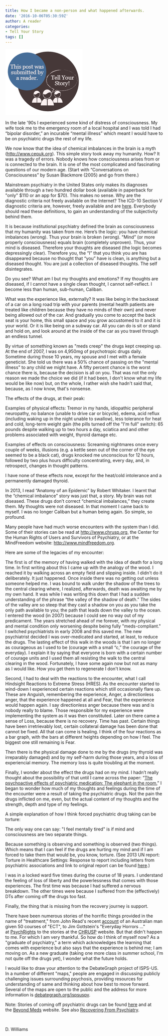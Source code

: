 ```yaml
---
title: How I became a non-person and what happened afterwards.
date: '2016-10-06T05:30:59Z'
author: A reader
categories:
- Tell Your Story
tags: []
---
```


<img class="alignleft wp-image-1519 size-full" src="/images/tell-your-story.png" alt="This post was submitted by a reader." width="247" height="209" />

In the late '90s I experienced some kind of distress of consciousness. My wife took me to the emergency room of a local hospital and I was told I had “bipolar disorder,” an incurable “mental illness” which meant I would have to be on psychiatric drugs the rest of my life.

We now know that the idea of chemical imbalances in the brain is a myth (<a href="http://www.cepuk.org/" target="_blank" rel="noopener noreferrer" data-saferedirecturl="https://www.google.com/url?hl=en&amp;q=http://www.cepuk.org&amp;source=gmail&amp;ust=1475789650313000&amp;usg=AFQjCNGu704j_B60CNgPtfYGKNTpUpSpzg">http://www.cepuk.org</a>). This simple story took away my humanity. How? It was a tragedy of errors. Nobody knows how consciousness arises from or is connected to the brain. It is one of the most complicated and fascinating questions of our modern age. (Start with “Conversations on Consciousness” by Susan Blackmore (2005) and go from there.)

Mainstream psychiatry in the United States only makes its diagnoses available through a two hundred dollar book (available in paperback for "only" $110 or an app for $70). This makes no sense. Why are the diagnostic criteria not freely available on the Internet? The ICD-10 Section V diagnostic criteria are, however, freely available and are <a href="http://apps.who.int/classifications/icd10/browse/2010/en#/V">here</a>. Everybody should read these definitions, to gain an understanding of the subjectivity behind them.

It is because institutional psychiatry defined the brain as consciousness that my humanity was taken from me. Here’s the logic: you have chemical imbalances (wrong). Thus your brain is broken (wrong). "Mind” (or more properly consciousness) equals brain (completely unproven). Thus, your mind is diseased. Therefore your thoughts are diseased (the logic becomes depressingly clear). Therefore you, the “I” that you think you are has disappeared because no thought that “you” have is clean, is anything but a diseased thought. You are just a collection of diseased thoughts. The self disintegrates.

Do you see? What am I but my thoughts and emotions? If my thoughts are diseased, if I cannot have a single clean thought, I cannot self-reflect. I become less than human, sub-human, Caliban.

What was the experience like, externally? It was like being in the backseat of a car on a long road trip with your parents (mental health patients are treated like children because they have no minds of their own) and never being allowed out of the car. And gradually you come to accept the back seat is your home, this small space and you grow accustomed to it and it is your world. Or it is like being on a subway car. All you can do is sit or stand and hold on, and look around at the inside of the car as you travel through an endless tunnel.

By virtue of something known as "meds creep" the drugs kept creeping up. At the end of 2007, I was on 4,950mg of psychotropic drugs daily. Sometime during those 10 years, my spouse and I met with a female geneticist. She told us there was a 50% chance of passing on the "mental illness" to any child we might have. A fifty percent chance is the worst chance there is, because the decision is all on you. That was not the only reason we made the choice we did (if it had been, I don't know what my life would be like now) but, on the whole, I rather wish she hadn't said that, because, as I now know, that's nonsense.

The effects of the drugs, at their peak:

Examples of physical effects: Tremor in my hands, idiopathic peripheral neuropathy, no balance (unable to drive car or bicycle), edema, acid reflux (including waking up in the night unable to swallow), less tolerance for heat and cold, long-term weight gain (the pills turned off the "I'm full" switch): 65 pounds despite walking up to two hours a day, sciatica and and other problems associated with weight, thyroid damage etc.

Examples of effects on consciousness: Screaming nightmares once every couple of weeks, illusions (e.g. a kettle seen out of the corner of the eye seemed to be a black cat), drugs knocked me unconscious for 12 hours, followed by two plus hours difficulty concentrating, every day, and, in retrospect, changes in thought patterns.

I have none of these effects now, except for the heat/cold intolerance and a permanently damaged thyroid.

In 2013, I read “Anatomy of an Epidemic” by Robert Whitaker. I learnt that the “chemical imbalance” story was just that, a story. My brain was not diseased. These drugs don’t correct “chemical imbalances,” they create them. My thoughts were not diseased. In that moment I came back to myself. I was no longer Caliban but a human being again. So simple, so profound.

Many people have had much worse encounters with the system than I did. Some of their stories can be read at <a href="http://www.chrusp.org/" target="_blank" rel="noopener noreferrer" data-saferedirecturl="https://www.google.com/url?hl=en&amp;q=http://www.chrusp.org&amp;source=gmail&amp;ust=1475789650313000&amp;usg=AFQjCNGCWLOStj-MH1_un8gQDUT4Pnc8Fg">http://www.chrusp.org</a>, the Center for the Human Rights of Users and Survivors of Psychiatry, or at the MindFreedom website: <a href="http://www.mindfreedom.org/" target="_blank" rel="noopener noreferrer" data-saferedirecturl="https://www.google.com/url?hl=en&amp;q=http://www.mindfreedom.org&amp;source=gmail&amp;ust=1475789650313000&amp;usg=AFQjCNFh8aLZkHU0bPkgkTVk9qiNUg3uSw">http://www.<wbr />mindfreedom.org</a>.

Here are some of the legacies of my encounter:

The first is of the memory of having walked with the idea of death for a long time. In first writing about this I came up with the analogy of the wood. I reached it by walking across an empty field and slipping inside. I didn't do it deliberately. It just happened. Once inside there was no getting out unless someone helped me. I was bound to walk under the shadow of the trees to the central clearing where, I realized, afterwards, death was awaiting me by my own hand. It was while I was writing this down that I had a sudden understanding of the phrase “the valley of the shadow of death.” The sides of the valley are so steep that they cast a shadow on you as you take the only path available to you; the path that leads down the valley to the ocean. I entered the wood (in 2007) because I could see no way out of my predicament. The years stretched ahead of me forever, with my physical and mental condition only worsening despite being fully "meds-compliant." I switched psychiatrists in early 2008 and this saved me. The new psychiatrist decided I was over-medicated and started, at least, to reduce the drugs. The lasting effect of this walk in the woods is that I am no longer as courageous as I used to be (courage with a small “c,” the courage of the everyday). I explain it by saying that everyone is born with a certain number of courage units and I used them all resisting the walk to the central clearing in the wood. Fortunately, I have some again now but not as many as I would like. How you get them to regenerate I don't know.

Second, I had to deal with the reactions to the encounter, what I call Hindsight Reactions to Extreme Stress (HRES). As the encounter started to wind-down I experienced certain reactions which still occasionally flare up. These are Anguish, remembering the experience, Anger, a directionless anger, that the experience happened at all and Fear, that the experience would happen again. I say directionless anger because there was and is nobody really to blame. Those responsible for my experience were implementing the system as it was then constituted. Later on there came a sense of Loss, because there is no recovery. Time has past. Certain things have been irretrievably lost, certain collateral damage has been done that cannot be fixed. All that can come is healing. I think of the four reactions as a bar graph, with the bars at different heights depending on how I feel. The biggest one still remaining is Fear.

Then there is the physical damage done to me by the drugs (my thyroid was irreparably damaged) and by my self-harm during those years, and a loss of experiencial memory. The memory loss is quite troubling at the moment.

Finally, I wonder about the effect the drugs had on my mind. I hadn’t really thought about the possibility of that until I came across the paper: “<a href="http://www.ncbi.nlm.nih.gov/pmc/articles/PMC4118946/" target="_blank" rel="noopener noreferrer" data-saferedirecturl="https://www.google.com/url?hl=en&amp;q=http://www.ncbi.nlm.nih.gov/pmc/articles/PMC4118946/&amp;source=gmail&amp;ust=1475789650313000&amp;usg=AFQjCNFVA5IRlQPZ-piJD_v8hbaQjlf10w">The psychoactive effects of psychiatric medication: The elephant in the room.</a>” I began to wonder how much of my thoughts and feelings during the time of the encounter were a result of taking the psychiatric drugs. Not the pain the drugs inflicted on me, even, but the actual content of my thoughts and the strength, depth and type of my feelings.

A simple explanation of how I think forced psychiatric drug taking can be torture:

The only way one can say: "I feel mentally tired" is if mind and consciousness are two separate things.

Because something is observing and something is observed (two things). Which means that I can feel if the drugs are hurting my mind and if I am forced to take them that would be, you know, torture. (See 2013 UN report: Torture in Healthcare Settings: Response to report including letters from psychiatric associations and link to original report can be found <a href="http://antitorture.org/torture-in-healthcare-publication/" target="_blank" rel="noopener noreferrer" data-saferedirecturl="https://www.google.com/url?hl=en&amp;q=http://antitorture.org/torture-in-healthcare-publication/&amp;source=gmail&amp;ust=1475789650313000&amp;usg=AFQjCNHNyXeXhQCDvQgP4jjMklzgvT3dmQ">here</a>.)

I was in a locked ward five times during the course of 18 years. I understand the feeling of loss of liberty and the powerlessness that comes with those experiences. The first time was because I had suffered a nervous breakdown. The other times were because I suffered from the (effectively) DTs after coming off the drugs too fast.

Finally, the thing that is missing from the recovery journey is support.

There have been numerous stories of the horrific things provided in the name of "treatment," from John Read's recent <a href="http://www.madinamerica.com/2016/02/the-curious-case-of-over-50-consecutive-ects-in-melbourne/" target="_blank" rel="noopener noreferrer" data-saferedirecturl="https://www.google.com/url?hl=en&amp;q=http://www.madinamerica.com/2016/02/the-curious-case-of-over-50-consecutive-ects-in-melbourne/&amp;source=gmail&amp;ust=1475789650313000&amp;usg=AFQjCNEIV6SlLcFI6BDEn00NZFSvHOsj8A">account</a> of an Australian man given 50 courses of "ECT", to Jim Gottstein's "Everyday Horrors ..." at <a href="http://www.psychrights.org/" target="_blank" rel="noopener noreferrer" data-saferedirecturl="https://www.google.com/url?hl=en&amp;q=http://www.psychrights.org&amp;source=gmail&amp;ust=1475789650313000&amp;usg=AFQjCNEXW8Kd91JEqcbjYROCySMbaNzM-Q">PsychRights</a> to the stories at the <a href="http://www.chrusp.org/" target="_blank" rel="noopener noreferrer" data-saferedirecturl="https://www.google.com/url?hl=en&amp;q=http://www.chrusp.org&amp;source=gmail&amp;ust=1475789650313000&amp;usg=AFQjCNGCWLOStj-MH1_un8gQDUT4Pnc8Fg">CHRUSP</a> website. But that didn't happen to me. For which I am very thankful. So how do I think of myself now? As a "graduate of psychiatry," a term which acknowledges the learning that comes with experience but also says that the experience is behind me; I am moving on. As a new graduate (taking one more class in summer school, I'm not quite off the drugs yet), I wonder what the future holds.

I would like to draw your attention to the DebateGraph project of ISPS-US. In a number of different "maps," people are engaged in discussing publicly challenging issues surrounding psychosis, providing resources for understanding of same and thinking about how best to move forward. Several of the maps are open to the public and the address for more information is <a href="http://debategraph.org/ispsuspv" target="_blank" rel="noopener noreferrer" data-saferedirecturl="https://www.google.com/url?hl=en&amp;q=http://debategraph.org/ispsuspv&amp;source=gmail&amp;ust=1475789650313000&amp;usg=AFQjCNHqr7Jx1hAyDf20l_PG0UX81dxJww">debategraph.org/ispsuspv</a>.

Note: Stories of coming off psychiatric drugs can be found <a href="http://www.comingoff.com/" target="_blank" rel="noopener noreferrer" data-saferedirecturl="https://www.google.com/url?hl=en&amp;q=http://www.comingoff.com&amp;source=gmail&amp;ust=1475789650313000&amp;usg=AFQjCNF5nWa4O6ZmJ1GijTIPRFx8IP8tJQ">here</a> and at the <a href="http://beyondmeds.com/" target="_blank" rel="noopener noreferrer" data-saferedirecturl="https://www.google.com/url?hl=en&amp;q=http://beyondmeds.com&amp;source=gmail&amp;ust=1475789650313000&amp;usg=AFQjCNEfzhqdo9n8Y9PHJ0iGvI3qrsQLAQ">Beyond Meds</a> website. See also <a href="http://www.recoveringfrompsychiatry.com/" target="_blank" rel="noopener noreferrer" data-saferedirecturl="https://www.google.com/url?hl=en&amp;q=http://www.recoveringfrompsychiatry.com&amp;source=gmail&amp;ust=1475789650313000&amp;usg=AFQjCNEIN7JLOg9m2rOpcilVqO2wv8vX-Q">Recovering From Psychiatry</a>.

&nbsp;

D. Williams